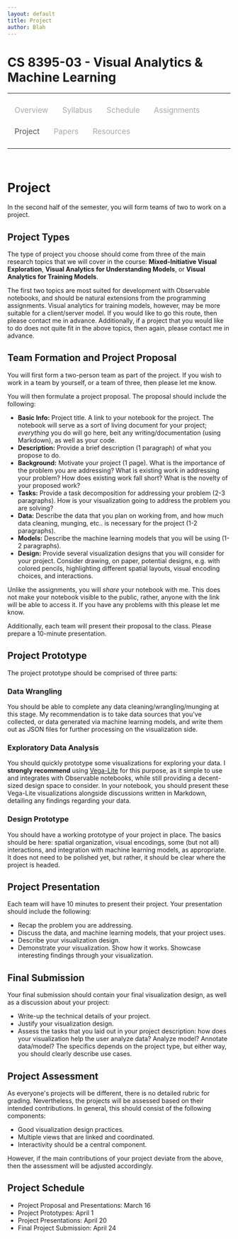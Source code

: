 ```yaml
---
layout: default
title: Project
author: Blah
---
```


<style>
.topnav {
  overflow: hidden;
  background-color: #fdfdfd;
}

.topnav a {
  float: left;
  color: #aaaaaa;
  text-align: center;
  padding: 14px 16px;
  text-decoration: none;
  font-size: 17px;
}

.topnav a:hover {
  color: #555555;
}

.topnav a.active {
  color: #555555;
}
</style>

# CS 8395-03 - Visual Analytics & Machine Learning

---

<div class='topnav'>
  <a href="/teaching/vaml/spring2020">Overview</a>
  <a href="/teaching/vaml/spring2020/syllabus">Syllabus</a>
  <a href="/teaching/vaml/spring2020/schedule">Schedule</a>
  <a href="/teaching/vaml/spring2020/assignments">Assignments</a>
  <a class='active' href="/teaching/vaml/spring2020/project">Project</a>
  <a href="/teaching/vaml/spring2020/papers">Papers</a>
  <a href="/teaching/vaml/spring2020/resources">Resources</a>
</div>

---

<br>

# Project

In the second half of the semester, you will form teams of two to work on a project.

## Project Types

The type of project you choose should come from three of the main research topics that we will cover in the course: **Mixed-Initiative Visual Exploration**, **Visual Analytics for Understanding Models**, or **Visual Analytics for Training Models**.

The first two topics are most suited for development with Observable notebooks, and should be natural extensions from the programming assignments. Visual analytics for training models, however, may be more suitable for a client/server model. If you would like to go this route, then please contact me in advance. Additionally, if a project that you would like to do does not quite fit in the above topics, then again, please contact me in advance.

## Team Formation and Project Proposal

You will first form a two-person team as part of the project. If you wish to work in a team by yourself, or a team of three, then please let me know.

You will then formulate a project proposal. The proposal should include the following:

* **Basic Info:** Project title. A link to your notebook for the project. The notebook will serve as a sort of living document for your project; _everything_ you do will go here, beit any writing/documentation (using Markdown), as well as your code.
* **Description:** Provide a brief description (1 paragraph) of what you propose to do.
* **Background:** Motivate your project (1 page). What is the importance of the problem you are addressing? What is existing work in addressing your problem? How does existing work fall short? What is the novelty of your proposed work?
* **Tasks:** Provide a task decomposition for addressing your problem (2-3 paragraphs). How is your visualization going to address the problem you are solving?
* **Data:** Describe the data that you plan on working from, and how much data cleaning, munging, etc.. is necessary for the project (1-2 paragraphs).
* **Models:** Describe the machine learning models that you will be using (1-2 paragraphs).
* **Design:** Provide several visualization designs that you will consider for your project. Consider drawing, on paper, potential designs, e.g. with colored pencils, highlighting different spatial layouts, visual encoding choices, and interactions.

Unlike the assignments, you will _share_ your notebook with me. This does not make your notebook visible to the public, rather, anyone with the link will be able to access it. If you have any problems with this please let me know.

Additionally, each team will present their proposal to the class. Please prepare a 10-minute presentation.

## Project Prototype

The project prototype should be comprised of three parts:

### Data Wrangling

You should be able to complete any data cleaning/wrangling/munging at this stage. My recommendation is to take data sources that you've collected, or data generated via machine learning models, and write them out as JSON files for further processing on the visualization side.

### Exploratory Data Analysis

You should quickly prototype some visualizations for exploring your data. I **strongly recommend** using [Vega-Lite](https://vega.github.io/vega-lite/) for this purpose, as it simple to use and integrates with Observable notebooks, while still providing a decent-sized design space to consider. In your notebook, you should present these Vega-Lite visualizations alongside discussions written in Markdown, detailing any findings regarding your data.

### Design Prototype

You should have a working prototype of your project in place. The basics should be here: spatial organization, visual encodings, some (but not all) interactions, and integration with machine learning models, as appropriate. It does not need to be polished yet, but rather, it should be clear where the project is headed.

## Project Presentation

Each team will have 10 minutes to present their project. Your presentation should include the following:

* Recap the problem you are addressing.
* Discuss the data, and machine learning models, that your project uses.
* Describe your visualization design.
* Demonstrate your visualization. Show how it works. Showcase interesting findings through your visualization.

## Final Submission

Your final submission should contain your final visualization design, as well as a discussion about your project:

* Write-up the technical details of your project.
* Justify your visualization design.
* Assess the tasks that you laid out in your project description: how does your visualization help the user analyze data? Analyze model? Annotate data/model? The specifics depends on the project type, but either way, you should clearly describe use cases.

## Project Assessment

As everyone's projects will be different, there is no detailed rubric for grading. Nevertheless, the projects will be assessed based on their intended contributions. In general, this should consist of the following components:

* Good visualization design practices.
* Multiple views that are linked and coordinated.
* Interactivity should be a central component.

However, if the main contributions of your project deviate from the above, then the assessment will be adjusted accordingly.

## Project Schedule

* Project Proposal and Presentations: March 16
* Project Prototypes: April 1
* Project Presentations: April 20
* Final Project Submission: April 24
